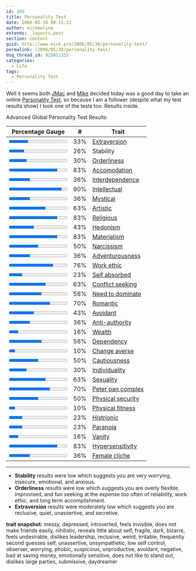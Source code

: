 ```yaml
---
id: 105
title: Personality Test
date: 2006-05-30 00:15:11
author: nickmoline
extends: _layouts.post
section: content
guid: http://www.nick.pro/2006/05/30/personality-test/
permalink: /2006/05/30/personality-test/
dsq_thread_id: 925811332
categories:
  - Life
tags:
  - Personality Test
---
```

Well it seems both [JMac](https://web.archive.org/web/20060619172350/http://www.jmaclabs.com/blog/today-s-personality-tests-1) and [Mike](https://web.archive.org/web/20060627052043/http://www.goosite.net:80/blog/2006/05/29/personality-test/) decided today was a good day to take an online [Personality Test](http://similarminds.com/personality_test.html), so because I am a follower (despite what my test results show) I took one of the tests too. Results inside.

<!--more-->

Advanced Global Personality Test Results:

|Percentage Gauge|#|Trait|
|----------------|-|-----|
|<progress value="0.33"></progress>|33%|[Extraversion](http://similarminds.com/types/extraversion.html)|
|<progress value="0.26"></progress>|26%|Stability|
|<progress value="0.30"></progress>|30%|[Orderliness](http://similarminds.com/types/orderliness.html)|
|<progress value="0.83"></progress>|83%|[Accomodation](http://similarminds.com/types/accommodation.html)|
|<progress value="0.36"></progress>|36%|[Interdependence](http://similarminds.com/types/interdependence.html)|
|<progress value="0.90"></progress>|90%|[Intellectual](http://similarminds.com/types/intellectual.html)|
|<progress value="0.36"></progress>|36%|[Mystical](http://similarminds.com/types/mystical.html)|
|<progress value="0.63"></progress>|63%|[Artistic](http://similarminds.com/types/artistic.html)|
|<progress value="0.83"></progress>|83%|[Religious](http://similarminds.com/types/religious.html)|
|<progress value="0.43"></progress>|43%|[Hedonism](http://similarminds.com/types/hedonism.html)|
|<progress value="0.83"></progress>|83%|[Materialism](http://similarminds.com/types/materialism.html)|
|<progress value="0.50"></progress>|50%|[Narcissism](http://similarminds.com/types/narcissism.html)|
|<progress value="0.36"></progress>|36%|[Adventurousness](http://similarminds.com/types/adventurousness.html)|
|<progress value="0.76"></progress>|76%|[Work ethic](http://similarminds.com/types/workethic.html)|
|<progress value="0.23"></progress>|23%|[Self absorbed](http://similarminds.com/types/selfabsorbed.html)|
|<progress value="0.63"></progress>|63%|[Conflict seeking](http://similarminds.com/types/conflictseeking.html)|
|<progress value="0.56"></progress>|56%|[Need to dominate](http://similarminds.com/types/needtodominate.html)|
|<progress value="0.70"></progress>|70%|[Romantic](http://similarminds.com/types/romantic.html)|
|<progress value="0.43"></progress>|43%|[Avoidant](http://similarminds.com/types/avoidant.html)|
|<progress value="0.36"></progress>|36%|[Anti-authority](http://similarminds.com/types/antiauthority.html)|
|<progress value="0.16"></progress>|16%|[Wealth](http://similarminds.com/types/wealth.html)|
|<progress value="0.56"></progress>|56%|[Dependency](http://similarminds.com/types/dependency.html)|
|<progress value="0.10"></progress>|10%|[Change averse](http://similarminds.com/types/changeaverse.html)|
|<progress value="0.50"></progress>|50%|[Cautiousness](http://similarminds.com/types/cautiousness.html)|
|<progress value="0.30"></progress>|30%|[Individuality](http://similarminds.com/types/individuality.html)|
|<progress value="0.63"></progress>|63%|[Sexuality](http://similarminds.com/types/sexuality.html)|
|<progress value="0.70"></progress>|70%|[Peter pan complex](http://similarminds.com/types/peterpancomplex.html)|
|<progress value="0.50"></progress>|50%|[Physical security](http://similarminds.com/types/physicalsecurity.html)|
|<progress value="0.10"></progress>|10%|[Physical fitness](http://similarminds.com/types/physicalfitness.html)|
|<progress value="0.23"></progress>|23%|[Histrionic](http://similarminds.com/types/histrionic.html)|
|<progress value="0.23"></progress>|23%|[Paranoia](http://similarminds.com/types/paranoia.html)|
|<progress value="0.16"></progress>|16%|[Vanity](http://similarminds.com/types/vanity.html)|
|<progress value="0.83"></progress>|83%|[Hypersensitivity](http://similarminds.com/types/hypersensitivity.html)|
|<progress value="0.36"></progress>|36%|[Female cliche](http://similarminds.com/types/femalecliche.html)|

***

* **Stability** results were low which suggests you are very worrying, insecure, emotional, and anxious.
* **Orderliness** results were low which suggests you are overly flexible, improvised, and fun seeking at the expense too often of reliability, work ethic, and long term accomplishment.
* **Extraversion** results were moderately low which suggests you are reclusive, quiet, unassertive, and secretive.

**trait snapshot:** 
messy, depressed, introverted, feels invisible, does not make friends easily, nihilistic, reveals little about self, fragile, dark, bizarre, feels undesirable, dislikes leadership, reclusive, weird, irritable, frequently second guesses self, unassertive, unsympathetic, low self control, observer, worrying, phobic, suspicious, unproductive, avoidant, negative, bad at saving money, emotionally sensitive, does not like to stand out, dislikes large parties, submissive, daydreamer
